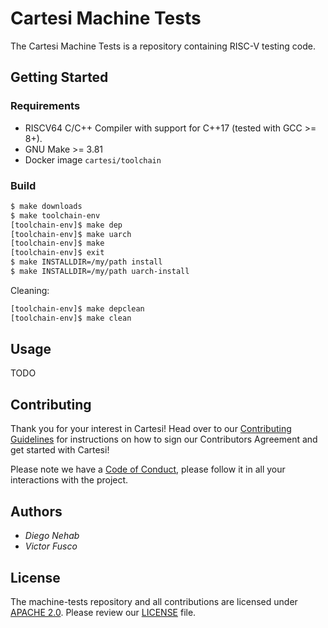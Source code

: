 # Cartesi Machine Tests

The Cartesi Machine Tests is a repository containing RISC-V testing code.

## Getting Started

### Requirements

- RISCV64 C/C++ Compiler with support for C++17 (tested with GCC >= 8+).
- GNU Make >= 3.81
- Docker image `cartesi/toolchain`

### Build

```bash
$ make downloads
$ make toolchain-env
[toolchain-env]$ make dep
[toolchain-env]$ make uarch
[toolchain-env]$ make
[toolchain-env]$ exit
$ make INSTALLDIR=/my/path install
$ make INSTALLDIR=/my/path uarch-install
```

Cleaning:

```bash
[toolchain-env]$ make depclean
[toolchain-env]$ make clean
```

## Usage

TODO

## Contributing

Thank you for your interest in Cartesi! Head over to our [Contributing Guidelines](CONTRIBUTING.md) for instructions on how to sign our Contributors Agreement and get started with Cartesi!

Please note we have a [Code of Conduct](CODE_OF_CONDUCT.md), please follow it in all your interactions with the project.

## Authors

* *Diego Nehab*
* *Victor Fusco*

## License

The machine-tests repository and all contributions are licensed under
[APACHE 2.0](https://www.apache.org/licenses/LICENSE-2.0). Please review our [LICENSE](LICENSE) file.
